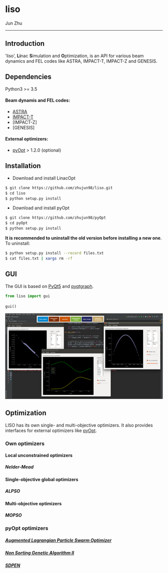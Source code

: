 # liso

Jun Zhu

---

## Introduction

'liso', **Li**nac **S**imulation and **O**ptimization, is an API for various beam dynamics and FEL codes like ASTRA, IMPACT-T, IMPACT-Z and GENESIS.

## Dependencies

Python3 >= 3.5

#### Beam dynamis and FEL codes:
- [ASTRA](http://www.desy.de/~mpyflo/)
- [IMPACT-T](http://portal.nersc.gov/project/m669/IMPACT-T/)
- [IMPACT-Z]
- [GENESIS]

#### External optimizers:
- [pyOpt](http://www.pyopt.org/) > 1.2.0 (optional)

## Installation

- Download and install LinacOpt
```sh
$ git clone https://github.com/zhujun98/liso.git
$ cd liso
$ python setup.py install
```

- Download and install pyOpt
```sh
$ git clone https://github.com/zhujun98/pyOpt
$ cd pyOpt
$ python setup.py install
```
**It is recommended to uninstall the old version before installing a new one**. To uninstall:

```sh
$ python setup.py install --record files.txt
$ cat files.txt | xargs rm -rf
```

## GUI

The GUI is based on [PyQt5](https://www.riverbankcomputing.com/software/pyqt/download5) and [pyqtgraph](http://www.pyqtgraph.org/).

```py
from liso import gui

gui()
```

![alt text](misc/GUI_v1.png)


## Optimization

LISO has its own single- and multi-objective optimizers. It also provides interfaces for external optimizers like [pyOpt](http://www.pyopt.org/).

### Own optimizers

#### Local unconstrained optimizers
##### Nelder-Mead

#### Single-objective global optimizers
##### ALPSO

#### Multi-objective optimizers
##### MOPSO

### pyOpt optimizers 

##### [Augmented Lagrangian Particle Swarm Optimizer](http://www.pyopt.org/reference/optimizers.alpso.html#module-pyALPSO)

##### [Non Sorting Genetic Algorithm II](http://www.pyopt.org/reference/optimizers.nsga2.html#module-pyNSGA2)

##### [SDPEN](http://www.pyopt.org/reference/optimizers.sdpen.html#module-pySDPEN)


